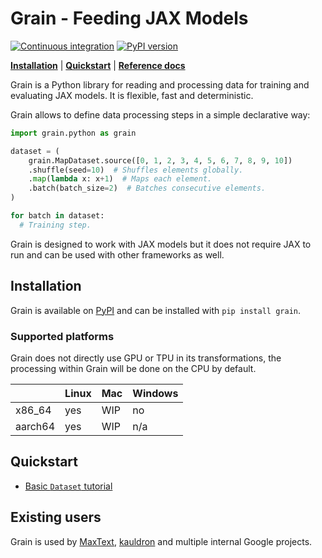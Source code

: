 # Grain - Feeding JAX Models

[![Continuous integration](https://github.com/google/grain/actions/workflows/tests.yml/badge.svg)](https://github.com/google/grain/actions/workflows/tests.yml)
[![PyPI version](https://img.shields.io/pypi/v/grain)](https://pypi.org/project/grain/)


[**Installation**](#installation)
| [**Quickstart**](#quickstart)
| [**Reference docs**](https://google-grain.readthedocs.io/en/latest/)

Grain is a Python library for reading and processing data for training and
evaluating JAX models. It is flexible, fast and deterministic.

Grain allows to define data processing steps in a simple declarative way:

```python
import grain.python as grain

dataset = (
    grain.MapDataset.source([0, 1, 2, 3, 4, 5, 6, 7, 8, 9, 10])
    .shuffle(seed=10)  # Shuffles elements globally.
    .map(lambda x: x+1)  # Maps each element.
    .batch(batch_size=2)  # Batches consecutive elements.
)

for batch in dataset:
  # Training step.
```

Grain is designed to work with JAX models but it does not require JAX to run
and can be used with other frameworks as well.

## Installation

Grain is available on [PyPI](https://pypi.org/project/grain/) and can be
installed with `pip install grain`.

### Supported platforms

Grain does not directly use GPU or TPU in its transformations, the processing
within Grain will be done on the CPU by default.

|         |  Linux  |   Mac   | Windows |
|---------|---------|---------|---------|
| x86_64  | yes     | WIP     | no      |
| aarch64 | yes     | WIP     | n/a     |

## Quickstart

- [Basic `Dataset` tutorial](https://google-grain.readthedocs.io/en/latest/tutorials/dataset_basic_tutorial.html)

## Existing users

Grain is used by [MaxText](https://github.com/google/maxtext/tree/main),
[kauldron](https://github.com/google-research/kauldron) and multiple internal
Google projects.